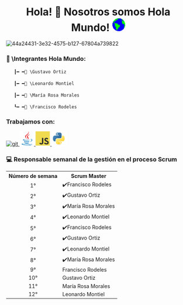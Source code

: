 <h1 align="center">Hola! 👋 Nosotros somos Hola Mundo! <img src="https://github.com/SatYu26/SatYu26/blob/master/Assets/Earth.gif" width="36px"></h1></h1>

![44a24431-3e32-4575-b127-67804a739822](https://user-images.githubusercontent.com/111799490/233235807-d48dacf2-8761-4953-9e6b-65466e872408.jpg)

<h3 align="left">📂 \Integrantes Hola Mundo:</h3>
<p align="left">
</p>


       ┃━ ━📂 \Gustavo Ortiz

       ┃━ ━📂 \Leonardo Montiel  
    
       ┃━ ━📂 \María Rosa Morales
    
       ┖━ ━📂 \Francisco Rodeles    
       
<h3 align="left">Trabajamos con:</h3>
<p align="left"> <a href="https://git-scm.com/" target="_blank" rel="noreferrer"> <img src="https://www.vectorlogo.zone/logos/git-scm/git-scm-icon.svg" alt="git" width="40" height="40"/> </a> <a href="https://www.java.com" target="_blank" rel="noreferrer"> <img src="https://raw.githubusercontent.com/devicons/devicon/master/icons/java/java-original.svg" alt="java" width="40" height="40"/> </a> <a href="https://developer.mozilla.org/en-US/docs/Web/JavaScript" target="_blank" rel="noreferrer"> <img src="https://raw.githubusercontent.com/devicons/devicon/master/icons/javascript/javascript-original.svg" alt="javascript" width="40" height="40"/> </a> <a href="https://www.python.org" target="_blank" rel="noreferrer"> <img src="https://raw.githubusercontent.com/devicons/devicon/master/icons/python/python-original.svg" alt="python" width="40" height="40"/> </a> </p>

### 💻 Responsable semanal de la gestión en el proceso Scrum 

  <table align="center">
	<tr>
		<th>Número de semana</th>
		<th> Scrum Master</th>
	</tr>
	<tr>
		<td align="center">1°</td>
		<td>✔️Francisco Rodeles</td>
	</tr>
	<tr>
		<td align="center">2°</td>
		<td>✔️Gustavo Ortiz</td>
	</tr>
	<tr>
		<td align="center" >3°</td>
		<td>✔️María Rosa Morales</td>
	</tr>
        <tr>
		<td align="center">4°</td>
		<td>✔️Leonardo Montiel</td>
	</tr>
	<tr>
		<td align="center">5°</td>
		<td>✔️Francisco Rodeles</td>
	</tr>
	<tr>
		<td align="center">6°</td>
		<td>✔️Gustavo Ortiz</td>
	</tr>
	<tr>
		<td align="center" >7°</td>
		<td>✔️Leonardo Montiel</td>
	</tr>
        <tr>
		<td align="center">8°</td>
		<td>✔️María Rosa Morales</td>
	</tr>
	<tr>
		<td align="center">9°</td>
		<td>Francisco Rodeles</td>
	</tr>
	<tr>
		<td align="center">10°</td>
		<td>Gustavo Ortiz</td>
	</tr>
	<tr>
		<td align="center" >11°</td>
		<td>María Rosa Morales</td>
	</tr>
        <tr>
		<td align="center">12°</td>
		<td>Leonardo Montiel</td>
	</tr>	
</table>
